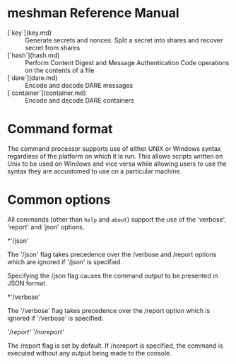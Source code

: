 # meshman Reference Manual

<dl>
<dt>[`key`](key.md)</dt>
<dd>Generate secrets and nonces. Split a secret into shares and recover secret from shares</dd>
<dt>[`hash`](hash.md)</dt>
<dd>Perform Content Digest and Message Authentication Code operations on the contents of a file</dd>
<dt>[`dare`](dare.md)</dt>
<dd>Encode and decode DARE messages</dd>
<dt>[`container`](container.md)</dt>
<dd>Encode and decode DARE containers</dd>
</dl>

# Command format

The command processor supports use of either UNIX or Windows syntax regardless
of the platform on which it is run. This allows scripts written on Unix to be
used on Windows and vice versa while allowing users to use the syntax they are 
accustomed to use on a particular machine.


# Common options

All commands (other than `help` and `about`) support the use of the 'verbose', 
'report' and 'json' options.

*'/json' 

The '/json' flag takes precedence over the /verbose and /report options which
are ignored if '/json' is specified.

Specifying the /json flag causes the command output to be presented in JSON
format.

*'/verbose' 

The '/verbose' flag takes precedence over the /report option which is ignored if
'/verbose' is specified.

*'/report' '/noreport'* 

The /report flag is set by default. If /noreport is specified, the command is
executed without any output being made to the console.

